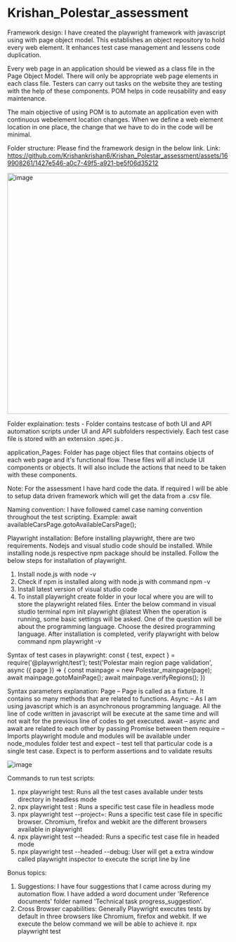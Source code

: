 # Krishan_Polestar_assessment
Framework design:
I have created the playwright framework with javascript using with page object model. This establishes an object repository to hold every web element. It enhances test case management and lessens code duplication.

Every web page in an application should be viewed as a class file in the Page Object Model. There will only be appropriate web page elements in each class file. Testers can carry out tasks on the website they are testing with the help of these components. POM helps in code reusability and easy maintenance. 

The main objective of using POM is to automate an application even with continuous webelement location changes. When we define a web element location in one place, the change that we have to do in the code will be minimal.

Folder structure:
Please find the framework design in the below link.
Link: https://github.com/Krishankrishan6/Krishan_Polestar_assessment/assets/169908261/1427e546-a0c7-49f5-a921-be5f06d35212

<img width="548" alt="image" src="https://github.com/Krishankrishan6/Krishan_Polestar_assessment/assets/169908261/1427e546-a0c7-49f5-a921-be5f06d35212">

Folder explaination:
tests - Folder contains testcase of both UI and API automation scripts under UI and API subfolders respectiviely. Each test case file is stored with an extension .spec.js .

application_Pages: Folder has page object files that contains objects of each web page and it's functional flow. These files will all include UI components or objects. It will also include the actions that need to be taken with these components.

Note: For the assessment I have hard code the data. If required I will be able to setup data driven framework which will get the data from a .csv file.

Naming convention:
I have followed camel case naming convention throughout the test scripting.
Example:
await availableCarsPage.gotoAvailableCarsPage();

Playwright installation:
Before installing playwright, there are two requirements. Nodejs and visual studio code should be installed.
While installing node.js respective npm package should be installed. Follow the below steps for installation of playwright.
1.	Install node.js with
node -v
2.	Check if npm is installed along with node.js with command
npm -v
3.	Install latest version of visual studio code
4.	To install playwright create folder in your local where you are will to store the playwright related files. Enter the below command in visual studio terminal
npm init playwright @latest
When the operation is running, some basic settings will be asked. One of the question will be about the programming language. Choose the desired programming language.
After installation is completed, verify playwright with below command
npm playwright -v

Syntax of test cases in playwright:
const { test, expect } = require('@playwright/test');
test('Polestar main region page validation', async ({ page }) => {
    const mainpage = new Polestar_mainpage(page);
    await mainpage.gotoMainPage();
    await mainpage.verifyRegions();
})

Syntax parameters explanation:
Page – Page is called as a fixture. It contains so many methods that are related to functions.
Async – As I am using javascript which is an asynchronous programming language.
	All the line of code written in javascript will be execute at the same time and will not wait for the previous line of codes to get executed.
await – async and await are related to each other by passing Promise between them
require – Imports playwright module and modules will be available under node_modules folder
test and expect – test tell that particular code is a single test case. Expect is to perform assertions and to validate results

![image](https://github.com/Krishankrishan6/Krishan_Polestar_assessment/assets/169908261/4275da3f-186d-4cf0-b88d-ffc1271f19f5)

Commands to run test scripts:
1.	npx playwright test: Runs all the test cases available under tests directory in headless mode
2.	npx playwright test <Test case name.spec.js>: Runs a specific test case file in headless mode
3.	npx playwright test <Test case name.spec.js> --project=<browser name>: Runs a specific test case file in specific browser. Chromium, firefox and webkit are the different browsers available in playwright
4.	npx playwright test <Test case name.spec.js> --headed: Runs a specific test case file in headed mode
5.	npx playwright test <Test case name.spec.js> --headed --debug: User will get a extra window called playwright inspector to execute the script line by line

Bonus topics:
1. Suggestions: I have four suggestions that I came across during my automation flow. I have added a word document under 'Reference documents' folder named 'Technical task progress_suggestion'.
2. Cross Browser capabilities: Generally Playwright executes tests by default in three browsers like Chromium, firefox and webkit. If we execute the below command we will be able to achieve it.
npx playwright test <Test case name.spec.js>

   





